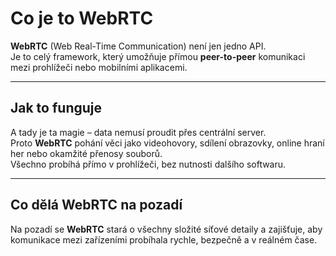 # Co je to WebRTC

**WebRTC** (Web Real-Time Communication) není jen jedno API.  
Je to celý framework, který umožňuje přímou **peer-to-peer** komunikaci mezi prohlížeči nebo mobilními aplikacemi.

---

## Jak to funguje

A tady je ta magie – data nemusí proudit přes centrální server.  
Proto **WebRTC** pohání věci jako videohovory, sdílení obrazovky, online hraní her nebo okamžité přenosy souborů.  
Všechno probíhá přímo v prohlížeči, bez nutnosti dalšího softwaru.

---

## Co dělá WebRTC na pozadí

Na pozadí se **WebRTC** stará o všechny složité síťové detaily a zajišťuje, aby komunikace mezi zařízeními probíhala rychle, bezpečně a v reálném čase.

